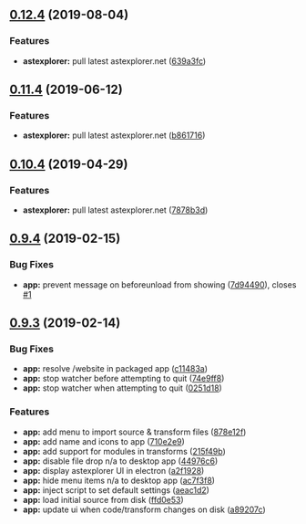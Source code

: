 ## [0.12.4](https://github.com/JamieMason/astexplorer.app/compare/0.11.4...0.12.4) (2019-08-04)

### Features

- **astexplorer:** pull latest astexplorer.net
  ([639a3fc](https://github.com/JamieMason/astexplorer.app/commit/639a3fc))

## [0.11.4](https://github.com/JamieMason/astexplorer.app/compare/0.10.4...0.11.4) (2019-06-12)

### Features

- **astexplorer:** pull latest astexplorer.net
  ([b861716](https://github.com/JamieMason/astexplorer.app/commit/b861716))

## [0.10.4](https://github.com/JamieMason/astexplorer.app/compare/0.9.4...0.10.4) (2019-04-29)

### Features

- **astexplorer:** pull latest astexplorer.net
  ([7878b3d](https://github.com/JamieMason/astexplorer.app/commit/7878b3d))

## [0.9.4](https://github.com/JamieMason/astexplorer.app/compare/0.9.3...0.9.4) (2019-02-15)

### Bug Fixes

- **app:** prevent message on beforeunload from showing
  ([7d94490](https://github.com/JamieMason/astexplorer.app/commit/7d94490)),
  closes [#1](https://github.com/JamieMason/astexplorer.app/issues/1)

## [0.9.3](https://github.com/JamieMason/astexplorer.app/compare/a2f1928...0.9.3) (2019-02-14)

### Bug Fixes

- **app:** resolve /website in packaged app
  ([c11483a](https://github.com/JamieMason/astexplorer.app/commit/c11483a))
- **app:** stop watcher before attempting to quit
  ([74e9ff8](https://github.com/JamieMason/astexplorer.app/commit/74e9ff8))
- **app:** stop watcher when attempting to quit
  ([0251d18](https://github.com/JamieMason/astexplorer.app/commit/0251d18))

### Features

- **app:** add menu to import source & transform files
  ([878e12f](https://github.com/JamieMason/astexplorer.app/commit/878e12f))
- **app:** add name and icons to app
  ([710e2e9](https://github.com/JamieMason/astexplorer.app/commit/710e2e9))
- **app:** add support for modules in transforms
  ([215f49b](https://github.com/JamieMason/astexplorer.app/commit/215f49b))
- **app:** disable file drop n/a to desktop app
  ([44976c6](https://github.com/JamieMason/astexplorer.app/commit/44976c6))
- **app:** display astexplorer UI in electron
  ([a2f1928](https://github.com/JamieMason/astexplorer.app/commit/a2f1928))
- **app:** hide menu items n/a to desktop app
  ([ac7f3f8](https://github.com/JamieMason/astexplorer.app/commit/ac7f3f8))
- **app:** inject script to set default settings
  ([aeac1d2](https://github.com/JamieMason/astexplorer.app/commit/aeac1d2))
- **app:** load initial source from disk
  ([ffd0e53](https://github.com/JamieMason/astexplorer.app/commit/ffd0e53))
- **app:** update ui when code/transform changes on disk
  ([a89207c](https://github.com/JamieMason/astexplorer.app/commit/a89207c))
